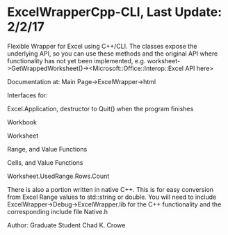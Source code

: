 # ExcelWrapperCpp-CLI, Last Update: 2/2/17
Flexible Wrapper for Excel using C++/CLI.  The classes expose the underlying API, so you can use these methods and the original API where functionality has not yet been implemented, e.g. worksheet->GetWrappedWorksheet()-><Microsoft::Office::Interop::Excel API here>

Documentation at: Main Page->ExcelWrapper->html

Interfaces for:

Excel.Application, destructor to Quit() when the program finishes

Workbook

Worksheet

Range, and Value Functions

Cells, and Value Functions

Worksheet.UsedRange.Rows.Count


There is also a portion written in native C++.  This is for easy conversion from Excel Range values to std::string or double.  You will need to include ExcelWrapper->Debug->ExcelWrapper.lib for the C++ functionality and the corresponding include file Native.h


Author: Graduate Student Chad K. Crowe
